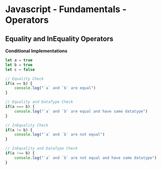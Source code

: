 # Javascript - Fundamentals - Operators

## Equality and InEquality Operators

**Conditional Implementations**

```javascript
let a = true
let b = true
let c = false

// Equality Check
if(a == b) {
    console.log("`a` and `b` are equal")
}

// Equality and DataType Check
if(a === b) {
    console.log("`a` and `b` are equal and have same datatype")
}

// InEquality Check
if(a != b) {
    console.log("`a` and `b` are not equal")
}

// InEquality and DataType Check
if(a !== b) {
    console.log("`a` and `b` are not equal and have same datatype")
}
```